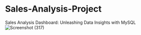 # Sales-Analysis-Project
Sales Analysis Dashboard: Unleashing Data Insights with MySQL
![Screenshot (317)](https://github.com/Samikshakamble27/Sales-Analysis-Project/assets/94173810/1fe9dc75-4678-463d-a920-0d3ef513b121)


